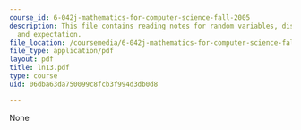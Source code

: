 ```yaml
---
course_id: 6-042j-mathematics-for-computer-science-fall-2005
description: This file contains reading notes for random variables, distributions
  and expectation.
file_location: /coursemedia/6-042j-mathematics-for-computer-science-fall-2005/06dba63da750099c8fcb3f994d3db0d8_ln13.pdf
file_type: application/pdf
layout: pdf
title: ln13.pdf
type: course
uid: 06dba63da750099c8fcb3f994d3db0d8

---
```

None